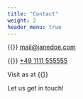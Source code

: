 ```yaml
---
title: "Contact"
weight: 2
header_menu: true
---
```


{{<icon class="fa fa-envelope">}}&nbsp;[mail@janedoe.com](mailto:your-email@your-domain.com)

{{<icon class="fa fa-phone">}}&nbsp;[+49 1111 555555](tel:+491111555555)

Visit as at {{<extlink icon="fa fa-instagram" text="Instagram" href="https://www.instagram.com/">}}

Let us get in touch!
